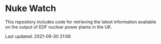 # Nuke Watch

This repository includes code for retrieving the latest information available on the output of EDF nuclear power plants in the UK.

Last updated: 2021-09-30 21:06